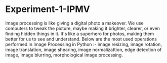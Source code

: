 # Experiment-1-IPMV
Image processing is like giving a digital photo a makeover. We use computers to tweak the picture, maybe making it brighter, clearer, or even finding hidden things in it. It's like a superhero for photos, making them better for us to see and understand. Below are the most used operations performed in Image Processing in Python :- image resizing, image rotation, image translation, image shearing, image normalizattion, edge detection of image, image blurring, morphological image processing.
